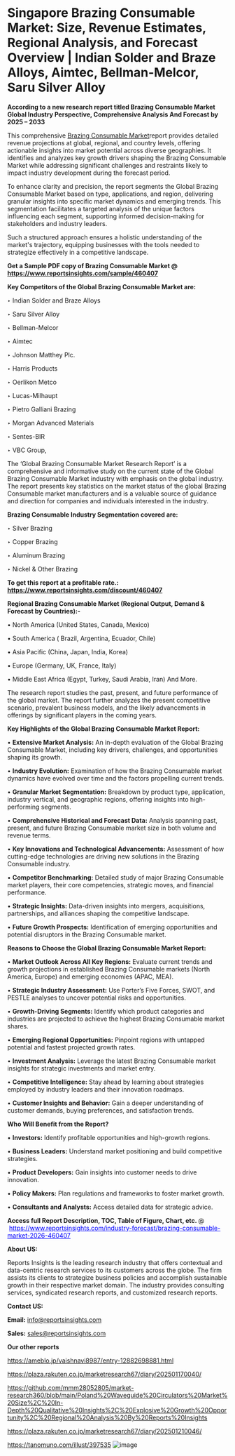# Singapore Brazing Consumable Market: Size, Revenue Estimates, Regional Analysis, and Forecast Overview | Indian Solder and Braze Alloys, Aimtec, Bellman-Melcor, Saru Silver Alloy

<strong>According to a new research report titled Brazing Consumable Market Global Industry Perspective, Comprehensive Analysis And Forecast by 2025 – 2033</strong>

This comprehensive <a href=https://www.reportsinsights.com/sample/460407>Brazing Consumable Market</a>report provides detailed revenue projections at global, regional, and country levels, offering actionable insights into market potential across diverse geographies. It identifies and analyzes key growth drivers shaping the Brazing Consumable Market while addressing significant challenges and restraints likely to impact industry development during the forecast period.

To enhance clarity and precision, the report segments the Global Brazing Consumable Market based on type, applications, and region, delivering granular insights into specific market dynamics and emerging trends. This segmentation facilitates a targeted analysis of the unique factors influencing each segment, supporting informed decision-making for stakeholders and industry leaders.

Such a structured approach ensures a holistic understanding of the market's trajectory, equipping businesses with the tools needed to strategize effectively in a competitive landscape.

<strong>Get a Sample PDF copy of Brazing Consumable Market </strong><strong>@<a href=https://www.reportsinsights.com/sample/460407 style=color:#0000ff;> https://www.reportsinsights.com/sample/460407</a></strong></font>

<strong>Key Competitors of the Global Brazing Consumable Market are:</strong>

‣ Indian Solder and Braze Alloys

‣ Saru Silver Alloy

‣ Bellman-Melcor

‣ Aimtec

‣ Johnson Matthey Plc.

‣ Harris Products

‣ Oerlikon Metco

‣ Lucas-Milhaupt

‣ Pietro Galliani Brazing

‣ Morgan Advanced Materials

‣ Sentes-BIR

‣ VBC Group,

The ‘Global Brazing Consumable Market Research Report’ is a comprehensive and informative study on the current state of the Global Brazing Consumable Market industry with emphasis on the global industry. The report presents key statistics on the market status of the global Brazing Consumable market manufacturers and is a valuable source of guidance and direction for companies and individuals interested in the industry.

<strong>Brazing Consumable Industry Segmentation covered are:</strong>

‣ Silver Brazing

‣ Copper Brazing

‣ Aluminum Brazing

‣ Nickel & Other Brazing

<strong>To get this report at a profitable rate.: <a href=https://www.reportsinsights.com/discount/460407 style=color:#0000ff;>https://www.reportsinsights.com/discount/460407</a></strong></font>

<strong>Regional Brazing Consumable Market (Regional Output, Demand &amp; Forecast by Countries):-</strong>

• North America (United States, Canada, Mexico)

• South America ( Brazil, Argentina, Ecuador, Chile)

• Asia Pacific (China, Japan, India, Korea)

• Europe (Germany, UK, France, Italy)

• Middle East Africa (Egypt, Turkey, Saudi Arabia, Iran) And More.

The research report studies the past, present, and future performance of the global market. The report further analyzes the present competitive scenario, prevalent business models, and the likely advancements in offerings by significant players in the coming years.

<strong>Key Highlights of the Global Brazing Consumable Market Report:</strong>

• <strong>Extensive Market Analysis:</strong> An in-depth evaluation of the Global Brazing Consumable Market, including key drivers, challenges, and opportunities shaping its growth.

• <strong>Industry Evolution:</strong> Examination of how the Brazing Consumable market dynamics have evolved over time and the factors propelling current trends.

• <strong>Granular Market Segmentation:</strong> Breakdown by product type, application, industry vertical, and geographic regions, offering insights into high-performing segments.

• <strong>Comprehensive Historical and Forecast Data:</strong> Analysis spanning past, present, and future Brazing Consumable market size in both volume and revenue terms.

• <strong>Key Innovations and Technological Advancements:</strong> Assessment of how cutting-edge technologies are driving new solutions in the Brazing Consumable industry.

• <strong>Competitor Benchmarking:</strong> Detailed study of major Brazing Consumable market players, their core competencies, strategic moves, and financial performance.

• <strong>Strategic Insights:</strong> Data-driven insights into mergers, acquisitions, partnerships, and alliances shaping the competitive landscape.

• <strong>Future Growth Prospects:</strong> Identification of emerging opportunities and potential disruptors in the Brazing Consumable market.

<strong>Reasons to Choose the Global Brazing Consumable Market Report:</strong>

• <strong>Market Outlook Across All Key Regions:</strong> Evaluate current trends and growth projections in established Brazing Consumable markets (North America, Europe) and emerging economies (APAC, MEA).

• <strong>Strategic Industry Assessment:</strong> Use Porter’s Five Forces, SWOT, and PESTLE analyses to uncover potential risks and opportunities.

• <strong>Growth-Driving Segments:</strong> Identify which product categories and industries are projected to achieve the highest Brazing Consumable market shares.

• <strong>Emerging Regional Opportunities:</strong> Pinpoint regions with untapped potential and fastest projected growth rates.

• <strong>Investment Analysis:</strong> Leverage the latest Brazing Consumable market insights for strategic investments and market entry.

• <strong>Competitive Intelligence:</strong> Stay ahead by learning about strategies employed by industry leaders and their innovation roadmaps.

• <strong>Customer Insights and Behavior:</strong> Gain a deeper understanding of customer demands, buying preferences, and satisfaction trends.

<strong>Who Will Benefit from the Report?</strong>

• <strong>Investors:</strong> Identify profitable opportunities and high-growth regions.

• <strong>Business Leaders:</strong> Understand market positioning and build competitive strategies.

• <strong>Product Developers:</strong> Gain insights into customer needs to drive innovation.

• <strong>Policy Makers:</strong> Plan regulations and frameworks to foster market growth.

• <strong>Consultants and Analysts:</strong> Access detailed data for strategic advice.
</ul>
<strong>Access full Report Description, TOC, Table of Figure, Chart, etc. </strong>@  <a href=https://www.reportsinsights.com/industry-forecast/brazing-consumable-market-2026-460407 style=color:#0000ff;>https://www.reportsinsights.com/industry-forecast/brazing-consumable-market-2026-460407</a></font>

<strong><strong>About US</strong>:</strong>

Reports Insights is the leading research industry that offers contextual and data-centric research services to its customers across the globe. The firm assists its clients to strategize business policies and accomplish sustainable growth in their respective market domain. The industry provides consulting services, syndicated research reports, and customized research reports.

<strong>Contact US:</strong>

<p class=""""><b>Email:</b> <a href=mailto:info@reportsinsights.com>info@reportsinsights.com</a></p>
<p class=""""><b>Sales:</b> <a href=mailto:sales@reportsinsights.com>sales@reportsinsights.com</a></p>

<strong>Our other reports</strong>

<a href=https://ameblo.jp/vaishnavi8987/entry-12882698881.html>https://ameblo.jp/vaishnavi8987/entry-12882698881.html</a>

<a href=https://plaza.rakuten.co.jp/marketresearch67/diary/202501170040/>https://plaza.rakuten.co.jp/marketresearch67/diary/202501170040/</a>

<a href=https://github.com/mmm28052805/market-research360/blob/main/Poland%20Waveguide%20Circulators%20Market%20Size%2C%20In-Depth%20Qualitative%20Insights%2C%20Explosive%20Growth%20Opportunity%2C%20Regional%20Analysis%20By%20Reports%20Insights>https://github.com/mmm28052805/market-research360/blob/main/Poland%20Waveguide%20Circulators%20Market%20Size%2C%20In-Depth%20Qualitative%20Insights%2C%20Explosive%20Growth%20Opportunity%2C%20Regional%20Analysis%20By%20Reports%20Insights</a>

<a href=https://plaza.rakuten.co.jp/marketresearch67/diary/202501210046/>https://plaza.rakuten.co.jp/marketresearch67/diary/202501210046/</a>

<a href=https://tanomuno.com/illust/397535>https://tanomuno.com/illust/397535</a>
![image](https://github.com/user-attachments/assets/56a241ec-05d4-4dc5-96d6-feebc17c6503)
